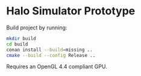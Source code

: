 # Halo Simulator Prototype

Build project by running:

```bash
mkdir build
cd build
conan install --build=missing ..
cmake --build --config Release ..
```

Requires an OpenGL 4.4 compliant GPU.
